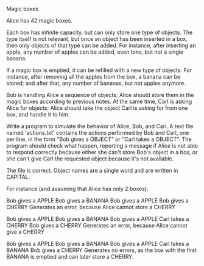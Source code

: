 Magic boxes

Alice has 42 magic boxes.

Each box has infinite capacity, but can only store one type of objects. The type itself is not relevant, but once an object has been inserted in a box, then only objects of that type can be added. For instance, after inserting an apple, any number of apples can be added, even tons, but not a single banana.

If a magic box is emptied, it can be refilled with a new type of objects. For instance, after removing all the apples from the box, a banana can be stored; and after that, any number of bananas, but not apples anymore.

Bob is handling Alice a sequence of objects; Alice should store them in the magic boxes according to previous notes. At the same time, Carl is asking Alice for objects; Alice should take the object Carl is asking for from one box, and handle it to him.

Write a program to simulate the behavior of Alice, Bob, and Carl. A text file named 'actions.txt' contains the actions performed by Bob and Carl, one per line, in the form "Bob gives a OBJECT" or "Carl takes a OBJECT". The program should check what happen, reporting a message if Alice is not able to respond correctly because either she can't store Bob's object in a box, or she can't give Carl the requested object because it's not available.

The file is correct. Object names are a single word and are written in CAPITAL.

For instance (and assuming that Alice has only 2 boxes):

Bob gives a APPLE
Bob gives a BANANA
Bob gives a APPLE
Bob gives a CHERRY
Generates an error, because Alice cannot store a CHERRY

Bob gives a APPLE
Bob gives a BANANA
Bob gives a APPLE
Carl takes a CHERRY
Bob gives a CHERRY
Generates an error, because Alice cannot give a CHERRY

Bob gives a APPLE
Bob gives a BANANA
Bob gives a APPLE
Carl takes a BANANA
Bob gives a CHERRY
Generates no errors, as the box with the first BANANA is emptied and can later store a CHERRY.